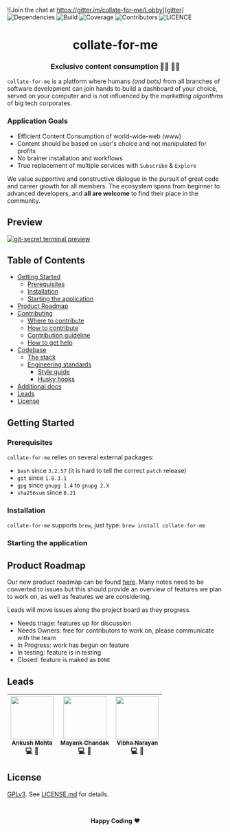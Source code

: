 
![Join the chat at https://gitter.im/collate-for-me/Lobby][gitter] ![Dependencies][dependencies] ![Build][build] ![Coverage][coverage] ![Contributors][contributors] ![LICENCE][licence]

<h1 align="center" style="border-bottom: none;">collate-for-me</h1> 
<h3 align="center">Exclusive content consumption 👩‍💻 👨‍💻</h3>


`collate-for-me` is a platform where humans _(and bots)_  from all branches of software development can join hands to build a dashboard of your  choice, served on your computer and is not influenced by the _marketting algorithms_ of big tech corporates. 

### Application Goals
- Efficient Content Consumption of world-wide-web (www)
- Content should be based on user's choice and not manipulated for profits
- No brainer installation and workflows
- True replacement of multiple services with `Subscribe` & `Explore`


We value supportive and constructive dialogue in the pursuit of great code and career growth for all members. The ecosystem spans from beginner to advanced developers, and **all are welcome** to find their place in the community.

## Preview

[![git-secret terminal preview][preview]][preview-vid]

## Table of Contents

* [Getting Started](#)
  * [Prerequisites](#)
  * [Installation](#)
  * [Starting the application](#)
* [Product Roadmap](#)
* [Contributing](#)
  * [Where to contribute](#)
  * [How to contribute](#)
  * [Contribution guideline](#)
  * [How to get help](#)
* [Codebase](#)
  * [The stack](#)
  * [Engineering standards](#)
    * [Style guide](#)
    * [Husky hooks](#)
* [Additional docs](#)
* [Leads](#)
* [License](#)


## Getting Started

### Prerequisites

`collate-for-me` relies on several external packages:

- `bash` since `3.2.57` (it is hard to tell the correct `patch` release)
- `git` since `1.8.3.1`
- `gpg` since `gnupg 1.4` to `gnupg 2.X`
- `sha256sum` since `8.21`

### Installation
`collate-for-me` supports `brew`, just type: `brew install collate-for-me`

### Starting the application

## Product Roadmap

Our new product roadmap can be found [here][projects]. Many notes need to be converted to issues but this should provide an overview of features we plan to work on, as well as features we are considering.

Leads will move issues along the project board as they progress.

* Needs triage: features up for discussion
* Needs Owners: free for contributors to work on, please communicate with the team
* In Progress: work has begun on feature
* In testing: feature is in testing
* Closed: feature is maked as `DONE`



## Leads

| [<img src="https://github.com/mehtankush.png" width="100px;"/><br /><sub><b>Ankush Mehta</b></sub>][ankushmehta]<br /> 💻 📖 | [<img src="https://github.com/chandakmayank.png" width="100px;"/><br /><sub><b>Mayank Chandak</b></sub>][chandakmayank]<br /> 💻 📖 | [<img src="https://github.com/vibhanarayan.png" width="100px;"/><br /><sub><b>Vibha Narayan</b></sub>][vibhanarayan]<br /> 💻 📖 |
| :---: | :---: | :---: | 


## License

[GPLv3][gplv3]. See [LICENSE.md][licence-file] for details.

<br/>

<p align="center">
  <strong>Happy Coding</strong> ❤️
</p>

<!-- Shields -->
[gitter]: https://badges.gitter.im/collate-for-me/Lobby.svg
[dependencies]: https://img.shields.io/badge/dependencies-up%20to%20date-green.svg
[build]: https://img.shields.io/badge/build-unknown-lightgrey.svg
[coverage]: https://img.shields.io/badge/coverage-not%20found-lightgrey.svg
[contributors]: https://img.shields.io/badge/contributors-4-brightgreen.svg
[licence]: https://img.shields.io/aur/license/yaourt.svg

<!-- Links -->
[preview]: https://asciinema.org/a/41811.png
[preview-vid]: (https://asciinema.org/a/41811?autoplay=1) 
[projects]: https://github.com/mehtankush/collate-for-me/projects

<!-- Contributors -->
[ankushmehta]: https://ankushmehta.com
[chandakmayank]: https://github.com/chandakmayank
[vibhanarayan]: https://github.com/vibhanarayan

<!-- Licence -->
[gplv3]: https://www.gnu.org/licenses/rms-why-gplv3.html
[licence-file]: https://github.com/mehtankush/collate-for-me/blob/master/LICENSE